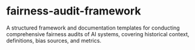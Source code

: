 # fairness-audit-framework
A structured framework and documentation templates for conducting comprehensive fairness audits of AI systems, covering historical context, definitions, bias sources, and metrics.
